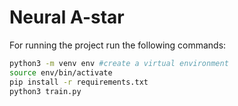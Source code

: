 # Neural A-star

For running the project run the following commands: 
```sh
python3 -m venv env #create a virtual environment
source env/bin/activate
pip install -r requirements.txt
python3 train.py

```